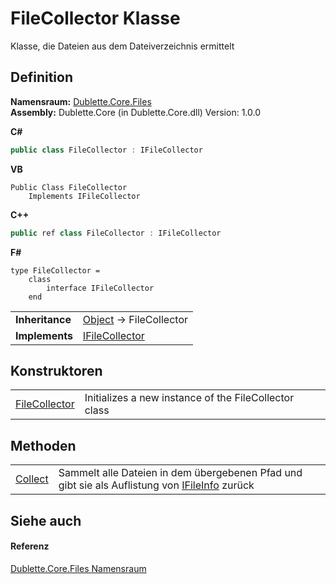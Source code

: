 # FileCollector Klasse


Klasse, die Dateien aus dem Dateiverzeichnis ermittelt



## Definition
**Namensraum:** <a href="N_Dublette_Core_Files.md">Dublette.Core.Files</a>  
**Assembly:** Dublette.Core (in Dublette.Core.dll) Version: 1.0.0

**C#**
``` C#
public class FileCollector : IFileCollector
```
**VB**
``` VB
Public Class FileCollector
	Implements IFileCollector
```
**C++**
``` C++
public ref class FileCollector : IFileCollector
```
**F#**
``` F#
type FileCollector = 
    class
        interface IFileCollector
    end
```

<table><tr><td><strong>Inheritance</strong></td><td><a href="https://learn.microsoft.com/dotnet/api/system.object" target="_blank" rel="noopener noreferrer">Object</a>  →  FileCollector</td></tr>
<tr><td><strong>Implements</strong></td><td><a href="T_Dublette_Core_Interfaces_IFileCollector.md">IFileCollector</a></td></tr>
</table>



## Konstruktoren
<table>
<tr>
<td><a href="M_Dublette_Core_Files_FileCollector__ctor.md">FileCollector</a></td>
<td>Initializes a new instance of the FileCollector class</td></tr>
</table>

## Methoden
<table>
<tr>
<td><a href="M_Dublette_Core_Files_FileCollector_Collect.md">Collect</a></td>
<td>Sammelt alle Dateien in dem übergebenen Pfad und gibt sie als Auflistung von <a href="T_Dublette_Core_Interfaces_IFileInfo.md">IFileInfo</a> zurück</td></tr>
</table>

## Siehe auch


#### Referenz
<a href="N_Dublette_Core_Files.md">Dublette.Core.Files Namensraum</a>  
